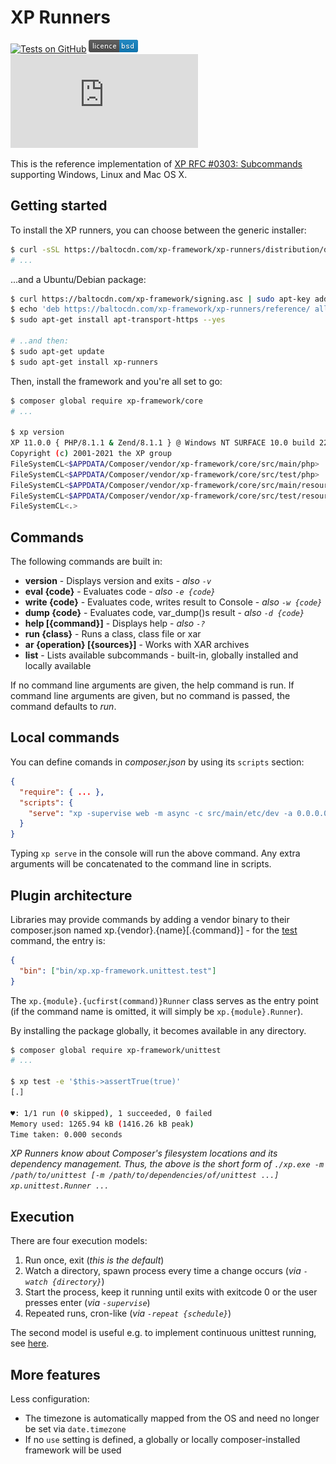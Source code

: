 XP Runners
==========
[![Tests on GitHub](https://github.com/xp-runners/reference/workflows/Tests/badge.svg)](https://github.com/xp-runners/reference/actions)
[![BSD License](https://raw.githubusercontent.com/xp-framework/web/master/static/licence-bsd.png)](https://github.com/xp-runners/reference/blob/master/LICENSE.md)
[![Balto](https://badgen.net/https/xp.baltorepo.com/xp-runners/badge/repos.json)](https://xp.baltorepo.com/xp-runners/)

This is the reference implementation of [XP RFC #0303: Subcommands](https://github.com/xp-framework/rfc/issues/303) supporting Windows, Linux and Mac OS X.

Getting started
---------------
To install the XP runners, you can choose between the generic installer:

```sh
$ curl -sSL https://baltocdn.com/xp-framework/xp-runners/distribution/downloads/i/installer/setup-8.6.3.sh | sh
# ...
```

...and a Ubuntu/Debian package:

```sh
$ curl https://baltocdn.com/xp-framework/signing.asc | sudo apt-key add -
$ echo 'deb https://baltocdn.com/xp-framework/xp-runners/reference/ all main' | sudo tee -a /etc/apt/sources.list.d/xp.list
$ sudo apt-get install apt-transport-https --yes

# ..and then:
$ sudo apt-get update
$ sudo apt-get install xp-runners
```

Then, install the framework and you're all set to go:

```sh
$ composer global require xp-framework/core
# ...

$ xp version
XP 11.0.0 { PHP/8.1.1 & Zend/8.1.1 } @ Windows NT SURFACE 10.0 build 22000 (Windows 10) AMD64
Copyright (c) 2001-2021 the XP group
FileSystemCL<$APPDATA/Composer/vendor/xp-framework/core/src/main/php>
FileSystemCL<$APPDATA/Composer/vendor/xp-framework/core/src/test/php>
FileSystemCL<$APPDATA/Composer/vendor/xp-framework/core/src/main/resources>
FileSystemCL<$APPDATA/Composer/vendor/xp-framework/core/src/test/resources>
FileSystemCL<.>
```

Commands
--------
The following commands are built in:

* **version** - Displays version and exits - *also `-v`*
* **eval {code}** - Evaluates code - *also `-e {code}`*
* **write {code}** - Evaluates code, writes result to Console - *also `-w {code}`*
* **dump {code}** - Evaluates code, var_dump()s result - *also `-d {code}`*
* **help [{command}]** - Displays help - *also `-?`*
* **run {class}** - Runs a class, class file or xar
* **ar {operation} [{sources}]** - Works with XAR archives
* **list** - Lists available subcommands - built-in, globally installed and locally available

If no command line arguments are given, the help command is run. If command line arguments are given, but no command is passed, the command defaults to *run*.

Local commands
--------------
You can define comands in *composer.json* by using its `scripts` section:

```json
{
  "require": { ... },
  "scripts": {
    "serve": "xp -supervise web -m async -c src/main/etc/dev -a 0.0.0.0:80 com.example.App"
  }
}
```

Typing `xp serve` in the console will run the above command. Any extra arguments will be concatenated to the command line in scripts.

Plugin architecture
-------------------
Libraries may provide commands by adding a vendor binary to their composer.json named xp.{vendor}.{name}[.{command}] - for the [test](https://github.com/xp-framework/unittest/blob/master/bin/xp.xp-framework.unittest.test) command, the entry is:

```json
{
  "bin": ["bin/xp.xp-framework.unittest.test"]
}
```

The `xp.{module}.{ucfirst(command)}Runner` class serves as the entry point (if the command name is omitted, it will simply be `xp.{module}.Runner`).

By installing the package globally, it becomes available in any directory.

```sh
$ composer global require xp-framework/unittest
# ...

$ xp test -e '$this->assertTrue(true)'
[.]

♥: 1/1 run (0 skipped), 1 succeeded, 0 failed
Memory used: 1265.94 kB (1416.26 kB peak)
Time taken: 0.000 seconds
```

*XP Runners know about Composer's filesystem locations and its dependency management. Thus, the above is the short form of `./xp.exe -m /path/to/unittest [-m /path/to/dependencies/of/unittest ...] xp.unittest.Runner ...`*

Execution
---------
There are four execution models:

1. Run once, exit (*this is the default*)
2. Watch a directory, spawn process every time a change occurs (*via `-watch {directory}`*)
3. Start the process, keep it running until exits with exitcode 0 or the user presses enter (*via `-supervise`*)
4. Repeated runs, cron-like (*via `-repeat {schedule}`*)

The second model is useful e.g. to implement continuous unittest running, see [here](https://github.com/xp-framework/xp-runners/pull/24).

More features
-------------
Less configuration:

* The timezone is automatically mapped from the OS and need no longer be set via `date.timezone`
* If no `use` setting is defined, a globally or locally composer-installed framework will be used
